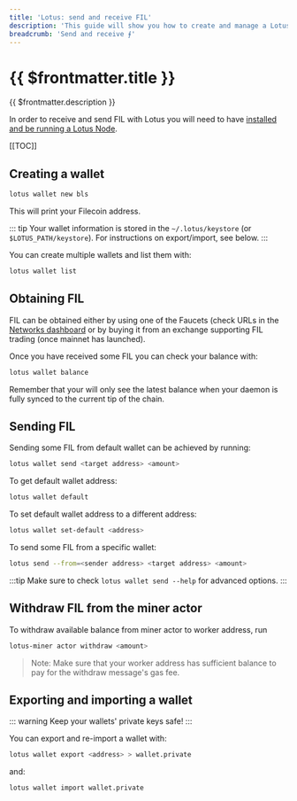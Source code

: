```yaml
---
title: 'Lotus: send and receive FIL'
description: 'This guide will show you how to create and manage a Lotus wallet and how to use it to send some Filecoin to a different address.'
breadcrumb: 'Send and receive ⨎'
---
```


# {{ $frontmatter.title }}

{{ $frontmatter.description }}

In order to receive and send FIL with Lotus you will need to have [installed and be running a Lotus Node](installation.md).

[[TOC]]

## Creating a wallet

```bash
lotus wallet new bls
```

This will print your Filecoin address.

::: tip
Your wallet information is stored in the `~/.lotus/keystore` (or `$LOTUS_PATH/keystore`). For instructions on export/import, see below.
:::

You can create multiple wallets and list them with:

```bash
lotus wallet list
```

## Obtaining FIL

FIL can be obtained either by using one of the Faucets (check URLs in the [Networks dashboard](https://networks.filecoin.io) or by buying it from an exchange supporting FIL trading (once mainnet has launched).

Once you have received some FIL you can check your balance with:

```bash
lotus wallet balance
```

Remember that your will only see the latest balance when your daemon is fully synced to the current tip of the chain.

## Sending FIL

Sending some FIL from default wallet can be achieved by running:

```bash
lotus wallet send <target address> <amount>
```
To get default wallet address:

```bash
lotus wallet default
```

To set default wallet address to a different address:

```bash
lotus wallet set-default <address>
```

To send some FIL from a specific wallet:

```bash
lotus send --from=<sender address> <target address> <amount>
```

:::tip
Make sure to check `lotus wallet send --help` for advanced options.
:::

## Withdraw FIL from the miner actor

To withdraw available balance from miner actor to worker address, run

```bash
lotus-miner actor withdraw <amount>
```

> Note: Make sure that your worker address has sufficient balance to pay for the withdraw message's gas fee.

## Exporting and importing a wallet

::: warning
Keep your wallets' private keys safe!
:::

You can export and re-import a wallet with:

```bash
lotus wallet export <address> > wallet.private
```

and:

```bash
lotus wallet import wallet.private
```
